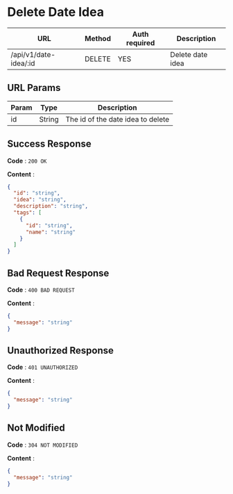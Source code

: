# Delete Date Idea

| URL                   | Method | Auth required | Description      |
| --------------------- | ------ | ------------- | ---------------- |
| /api/v1/date-idea/:id | DELETE | YES           | Delete date idea |

## URL Params

| Param | Type   | Description                       |
| ----- | ------ | --------------------------------- |
| id    | String | The id of the date idea to delete |

## Success Response

**Code** : `200 OK`

**Content** :

```json
{
  "id": "string",
  "idea": "string",
  "description": "string",
  "tags": [
    {
      "id": "string",
      "name": "string"
    }
  ]
}
```

## Bad Request Response

**Code** : `400 BAD REQUEST`

**Content** :

```json
{
  "message": "string"
}
```

## Unauthorized Response

**Code** : `401 UNAUTHORIZED`

**Content** :

```json
{
  "message": "string"
}
```

## Not Modified

**Code** : `304 NOT MODIFIED`

**Content** :

```json
{
  "message": "string"
}
```
